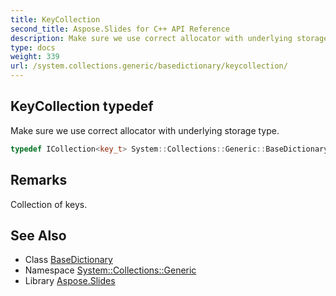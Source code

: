 ```yaml
---
title: KeyCollection
second_title: Aspose.Slides for C++ API Reference
description: Make sure we use correct allocator with underlying storage type.
type: docs
weight: 339
url: /system.collections.generic/basedictionary/keycollection/
---
```

## KeyCollection typedef


Make sure we use correct allocator with underlying storage type.

```cpp
typedef ICollection<key_t> System::Collections::Generic::BaseDictionary< Map >::KeyCollection
```

## Remarks


Collection of keys. 
## See Also

* Class [BaseDictionary](../)
* Namespace [System::Collections::Generic](../../)
* Library [Aspose.Slides](../../../)